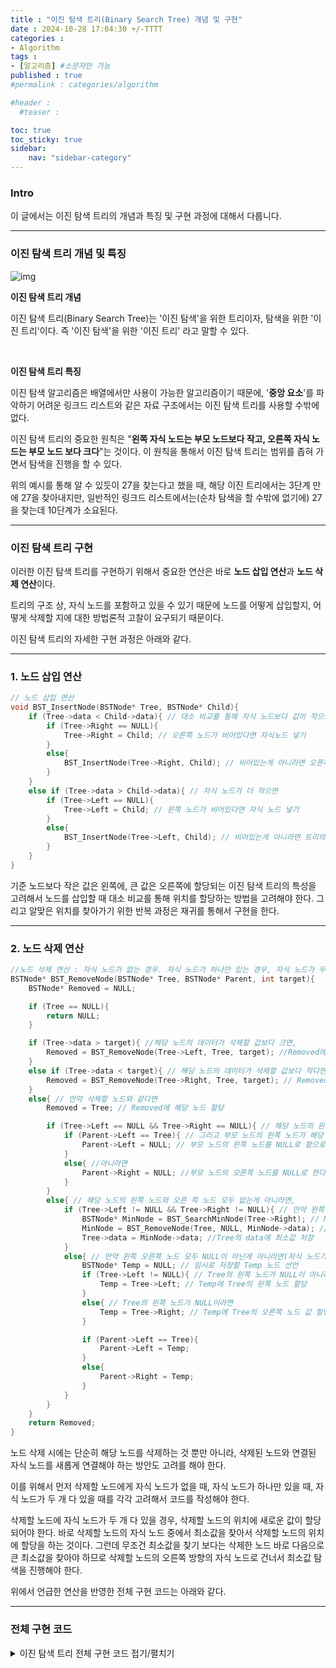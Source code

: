```yaml
---
title : "이진 탐색 트리(Binary Search Tree) 개념 및 구현"
date : 2024-10-28 17:04:30 +/-TTTT
categories : 
- Algorithm
tags : 
- [알고리즘] #소문자만 가능
published : true
#permalink : categories/algorithm

#header :
  #teaser : 

toc: true
toc_sticky: true
sidebar:
    nav: "sidebar-category"
---
```


### Intro

이 글에서는 이진 탐색 트리의 개념과 특징 및 구현 과정에 대해서 다룹니다.

* * *

### 이진 탐색 트리 개념 및 특징

![img](https://blog.kakaocdn.net/dn/luuVT/btrTYCjAdCd/tY0AbcTeD8YRa7bCy9hE0K/img.gif)

**이진 탐색 트리 개념**

이진 탐색 트리(Binary Search Tree)는 '이진 탐색'을 위한 트리이자, 탐색을 위한 '이진 트리'이다. 즉 '이진 탐색'을 위한 '이진 트리' 라고 말할 수 있다.

&nbsp;

**이진 탐색 트리 특징**

이진 탐색 알고리즘은 배열에서만 사용이 가능한 알고리즘이기 때문에, '**중앙 요소**'를 파악하기 어려운 링크드 리스트와 같은 자료 구조에서는 이진 탐색 트리를 사용할 수밖에 없다.

이진 탐색 트리의 중요한 원칙은 "**왼쪽 자식 노드는 부모 노드보다 작고, 오른쪽 자식 노드는 부모 노드 보다 크다**"는 것이다. 이 원칙을 통해서 이진 탐색 트리는 범위를 좁혀 가면서 탐색을 진행을 할 수 있다.

위의 예시를 통해 알 수 있듯이 27을 찾는다고 했을 때, 해당 이진 트리에서는 3단계 만에 27을 찾아내지만, 일반적인 링크드 리스트에서는(순차 탐색을 할 수밖에 없기에) 27을 찾는데 10단계가 소요된다.

* * *

### 이진 탐색 트리 구현

이러한 이진 탐색 트리를 구현하기 위해서 중요한 연산은 바로 **노드 삽입 연산**과 **노드 삭제 연산**이다.

트리의 구조 상, 자식 노드를 포함하고 있을 수 있기 때문에 노드를 어떻게 삽입할지, 어떻게 삭제할 지에 대한 방법론적 고찰이 요구되기 때문이다.

이진 탐색 트리의 자세한 구현 과정은 아래와 같다.

* * *

### 1\. 노드 삽입 연산

```c
// 노드 삽입 연산
void BST_InsertNode(BSTNode* Tree, BSTNode* Child){
    if (Tree->data < Child->data){ // 대소 비교를 통해 자식 노드보다 값이 작으면(자식 노드가 더 크면)
        if (Tree->Right == NULL){
            Tree->Right = Child; // 오른쪽 노드가 비어있다면 자식노드 넣기
        }
        else{
            BST_InsertNode(Tree->Right, Child); // 비어있는게 아니라면 오른쪽 노드의 자식노드로 넣기.
        }
    }
    else if (Tree->data > Child->data){ // 자식 노드가 더 작으면
        if (Tree->Left == NULL){
            Tree->Left = Child; // 왼쪽 노드가 비어있다면 자식 노드 넣기
        }
        else{
            BST_InsertNode(Tree->Left, Child); // 비어있는게 아니라면 트리의 왼쪽 노드의 자식노드로 넣기
        }
    }
}
```

기준 노드보다 작은 값은 왼쪽에, 큰 값은 오른쪽에 할당되는 이진 탐색 트리의 특성을 고려해서 노드를 삽입할 때 대소 비교를 통해 위치를 할당하는 방법을 고려해야 한다. 그리고 알맞은 위치를 찾아가기 위한 반복 과정은 재귀를 통해서 구현을 한다.

* * *

### 2\. 노드 삭제 연산

```c
//노드 삭제 연산 : 자식 노드가 없는 경우. 자식 노드가 하나만 있는 경우, 자식 노드가 두 개 있는 경우로 생각!!
BSTNode* BST_RemoveNode(BSTNode* Tree, BSTNode* Parent, int target){
    BSTNode* Removed = NULL;

    if (Tree == NULL){
        return NULL;
    }

    if (Tree->data > target){ //헤당 노드의 데이터가 삭제할 값보다 크면,
        Removed = BST_RemoveNode(Tree->Left, Tree, target); //Removed에 해당 노드의 왼쪽 노드 할당.
    }
    else if (Tree->data < target){ // 해딩 노드의 데이터가 삭제할 값보다 작다면,
        Removed = BST_RemoveNode(Tree->Right, Tree, target); // Removed에 해당 노드의 오른쪽 노드 할당
    }
    else{ // 만약 삭제할 노드와 같다면
        Removed = Tree; // Removed에 해당 노드 할당

        if (Tree->Left == NULL && Tree->Right == NULL){ // 해당 노드의 왼쪽 노드와 오른쪽 노드 모두 없으면
            if (Parent->Left == Tree){ // 그리고 부모 노드의 왼쪽 노드가 해당 노드라면,
                Parent->Left = NULL; // 부모 노드의 왼쪽 노드를 NULL로 함으로써, 해당 노드 제거
            }
            else{ //아니라면
                Parent->Right = NULL; //부모 노드의 오른쪽 노드를 NULL로 한다.
            }
        }
        else{ // 해당 노드의 왼쪽 노드와 오른 쪽 노드 모두 없는게 아니라면,
            if (Tree->Left != NULL && Tree->Right != NULL){ // 만약 왼쪽 오른쪽 노드 모두 NULL이 아니라면(자식 노드가 두 개 다 있다면)
                BSTNode* MinNode = BST_SearchMinNode(Tree->Right); // MinNode에 최소값 할당(삭제할 노드보다 큰 값 중에서 가장 작은 값)
                MinNode = BST_RemoveNode(Tree, NULL, MinNode->data); // MnNode에 지울 최소값 노드 주소 할당(아직 메모리 상에 지워지지 않음)
                Tree->data = MinNode->data; //Tree의 data에 최소값 저장
            }
            else{ // 만약 왼쪽 오른쪽 노드 모두 NULL이 아닌게 아니라면(자식 노드가 하나만 있다면)
                BSTNode* Temp = NULL; // 임시로 저장할 Temp 노드 선언
                if (Tree->Left != NULL){ // Tree의 왼쪽 노드가 NULL이 아니라면
                    Temp = Tree->Left; // Temp에 Tree의 왼쪽 노드 할당
                }
                else{ // Tree의 왼쪽 노드가 NULL이라면
                    Temp = Tree->Right; // Temp에 Tree의 오른쪽 노드 값 할당
                }

                if (Parent->Left == Tree){ 
                    Parent->Left = Temp;
                }
                else{
                    Parent->Right = Temp;
                }
            }
        }
    }
    return Removed;
}
```

노드 삭제 시에는 단순히 해당 노드를 삭제하는 것 뿐만 아니라, 삭제된 노드와 연결된 자식 노드를 새롭게 연결해야 하는 방안도 고려를 해야 한다.

이를 위해서 먼저 삭제할 노드에게 자식 노드가 없을 때, 자식 노드가 하나만 있을 때, 자식 노드가 두 개 다 있을 때를 각각 고려해서 코드를 작성해야 한다. 

삭제할 노드에 자식 노드가 두 개 다 있을 경우, 삭제할 노드의 위치에 새로운 값이 할당 되어야 한다. 바로 삭제할 노드의 자식 노드 중에서 최소값을 찾아서 삭제할 노드의 위치에 할당을 하는 것이다. 그런데 무조건 최소값을 찾기 보다는 삭제한 노드 바로 다음으로 큰 최소값을 찾아야 하므로 삭제할 노드의 오른쪽 방향의 자식 노드로 건너서 최소값 탐색을 진행해야 한다.

위에서 언급한 연산을 반영한 전체 구현 코드는 아래와 같다.

* * *

### 전체 구현 코드

<details><summary>이진 탐색 트리 전체 구현 코드 접기/펼치기</summary><div markdown="1">

```c
#include <stdio.h>
#include <stdlib.h>

// 노드 선언
typedef struct tagBSTNode{

    struct tagBSTNode* Left;
    struct tagBSTNode* Right;

    int data;
} BSTNode;

BSTNode* BST_CreateNode(int newdata);
void BST_DestroyNode(BSTNode* Node);
BSTNode* BST_SearchMinNode(BSTNode* Tree);
BSTNode* BST_SearchNode(BSTNode* Tree, int target);
void BST_InsertNode(BSTNode* Tree, BSTNode* Child);
BSTNode* BST_RemoveNode(BSTNode* Tree, BSTNode* Parent, int target);
void BST_InorderPrintTree(BSTNode* Node);
void PrintSearchResult(int SearchTarget, BSTNode* Result);

BSTNode* BST_CreateNode(int newdata){
    BSTNode* NewNode = (BSTNode*)malloc(sizeof(BSTNode));
    NewNode->Left = NULL;
    NewNode->Right = NULL;
    NewNode->data = newdata;

    return NewNode;
}

// 노드 삭제
void BST_DestroyNode(BSTNode* Node){
    free(Node);
}

// 트리 삭제
void BST_DestroyTree(BSTNode* Tree){
    if (Tree->Right != NULL){
        BST_DestroyTree(Tree->Right); // 노드 없앨때는 오른쪽부터
    }
    if (Tree->Left != NULL){
        BST_DestroyTree(Tree->Left);
    }

    Tree->Left = NULL;
    Tree->Right = NULL;

    BST_DestroyNode(Tree);
}

// 이진 탐색
BSTNode* BST_SearchNode(BSTNode* Tree, int target){
    if (Tree == NULL){
        return NULL;
    }

    if (Tree->data == target){
        return Tree;
    }
    else if (Tree->data > target){
        return BST_SearchNode(Tree->Left, target); // 타겟 노드값이 현재 노드보다 작은 경우
    }
    else{
        return BST_SearchNode(Tree->Right, target); // 타겟 노드값이 현재 노드보다 큰 경우
    }
}

// 최소값 찾기 
BSTNode* BST_SearchMinNode(BSTNode* Tree){
    if (Tree == NULL){
        return NULL;
    }

    if (Tree->Left == NULL){
        return Tree;
    }
    else{
        return BST_SearchMinNode(Tree->Left); //제일 최소값은 왼쪽 방향 노드 끝에 저장된다.
    }
}

// 노드 삽입 연산
void BST_InsertNode(BSTNode* Tree, BSTNode* Child){
    if (Tree->data < Child->data){ // 대소 비교를 통해 자식 노드보다 값이 작으면(자식 노드가 더 크면)
        if (Tree->Right == NULL){
            Tree->Right = Child; // 오른쪽 노드가 비어있다면 자식노드 넣기
        }
        else{
            BST_InsertNode(Tree->Right, Child); // 비어있는게 아니라면 오른쪽 노드의 자식노드로 넣기.
        }
    }
    else if (Tree->data > Child->data){ // 자식 노드가 더 작으면
        if (Tree->Left == NULL){
            Tree->Left = Child; // 왼쪽 노드가 비어있다면 자식 노드 넣기
        }
        else{
            BST_InsertNode(Tree->Left, Child); // 비어있는게 아니라면 트리의 왼쪽 노드의 자식노드로 넣기
        }
    }
}

//노드 삭제 연산 : 자식 노드가 없는 경우. 자식 노드가 하나만 있는 경우, 자식 노드가 두 개 있는 경우로 생각!!
BSTNode* BST_RemoveNode(BSTNode* Tree, BSTNode* Parent, int target){
    BSTNode* Removed = NULL;

    if (Tree == NULL){
        return NULL;
    }

    if (Tree->data > target){ //헤당 노드의 데이터가 삭제할 값보다 크면,
        Removed = BST_RemoveNode(Tree->Left, Tree, target); //Removed에 해당 노드의 왼쪽 노드 할당.
    }
    else if (Tree->data < target){ // 해딩 노드의 데이터가 삭제할 값보다 작다면,
        Removed = BST_RemoveNode(Tree->Right, Tree, target); // Removed에 해당 노드의 오른쪽 노드 할당
    }
    else{ // 만약 삭제할 노드와 같다면
        Removed = Tree; // Removed에 해당 노드 할당

        if (Tree->Left == NULL && Tree->Right == NULL){ // 해당 노드의 왼쪽 노드와 오른쪽 노드 모두 없으면
            if (Parent->Left == Tree){ // 그리고 부모 노드의 왼쪽 노드가 해당 노드라면,
                Parent->Left = NULL; // 부모 노드의 왼쪽 노드를 NULL로 함으로써, 해당 노드 제거
            }
            else{ //아니라면
                Parent->Right = NULL; //부모 노드의 오른쪽 노드를 NULL로 한다.
            }
        }
        else{ // 해당 노드의 왼쪽 노드와 오른 쪽 노드 모두 없는게 아니라면,
            if (Tree->Left != NULL && Tree->Right != NULL){ // 만약 왼쪽 오른쪽 노드 모두 NULL이 아니라면(자식노드가 두개 다 있다면)
                BSTNode* MinNode = BST_SearchMinNode(Tree->Right); // MinNode에 최소값 할당(삭제할 노드보다 큰 값 중에서 가장 작은 값)
                MinNode = BST_RemoveNode(Tree, NULL, MinNode->data); // MnNode에 지울 최소값 노드 주소 할당(아직 메모리 상에 지워지지 않음)
                Tree->data = MinNode->data; //Tree의 data에 최소값 저장
            }
            else{ // 만약 왼쪽 오른쪽 노드 모두 NULL이 아닌게 아니라면(자식 노드가 하나만 있다면)
                BSTNode* Temp = NULL; // 임시로 저장할 Temp 노드 선언
                if (Tree->Left != NULL){ // Tree의 왼쪽 노드가 NULL이 아니라면
                    Temp = Tree->Left; // Temp에 Tree의 왼쪽 노드 할당
                }
                else{ // Tree의 왼쪽 노드가 NULL이라면
                    Temp = Tree->Right; // Temp에 Tree의 오른쪽 노드 값 할당
                }

                if (Parent->Left == Tree){ 
                    Parent->Left = Temp;
                }
                else{
                    Parent->Right = Temp;
                }
            }
        }
    }
    return Removed;
} 

void BST_InorderPrintTree(BSTNode* Node){
    if(Node == NULL){
        return;
    }

    BST_InorderPrintTree(Node->Left);

    printf("%d", Node->data);

    BST_InorderPrintTree(Node->Right);

}

void PrintSearchResult(int SearchTarget, BSTNode* Result){
    if (Result != NULL){
        printf("%d\n", Result->data);
    }
    else{
        printf("Not Found: %d\n", SearchTarget);
    }
}

int main(){

    BSTNode* Tree = BST_CreateNode(123);
    BSTNode* Node = NULL;

    BST_InsertNode(Tree, BST_CreateNode(22));
    BST_InsertNode(Tree, BST_CreateNode(9918));
    BST_InsertNode(Tree, BST_CreateNode(424));
    BST_InsertNode(Tree, BST_CreateNode(17));
    BST_InsertNode(Tree, BST_CreateNode(3));

    BST_InsertNode(Tree, BST_CreateNode(98));
    BST_InsertNode(Tree, BST_CreateNode(34));

    BST_InsertNode(Tree, BST_CreateNode(760));
    BST_InsertNode(Tree, BST_CreateNode(317));
    BST_InsertNode(Tree, BST_CreateNode(1));

    int searchTarget = 30;
    Node = BST_SearchNode(Tree, searchTarget);
    PrintSearchResult(searchTarget, Node);

    return 0;
}
```

**실행 결과**

> <span style="color: #000000;">Not Found: 30</span>

</div></details>
